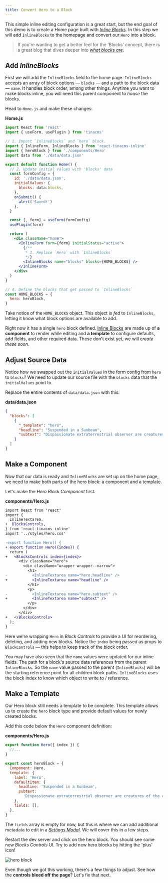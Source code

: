 ```yaml
---
title: Convert Hero to a Block
---
```


This simple inline editing configuration is a great start, but the end goal of this demo is to create a Home page built with [_Inline Blocks_](https://tinacms.org/docs/inline-editing/inline-blocks). In this step we will add `InlineBlocks` to the homepage and convert our `Hero` into a block.

> If you're wanting to get a better feel for the 'Blocks' concept, there is a great blog that dives deeper into [_what blocks are_](/blog/what-are-blocks).

## Add _InlineBlocks_

First we will add the `InlineBlocks` field to the home page. `InlineBlocks` accepts an array of block options — `blocks` — and a path to the block data — `name`. It handles block order, among other things. Anytime you want to make blocks inline, you will need this parent component to _house_ the blocks.

Head to `Home.js` and make these changes:

**Home.js**

```jsx
import React from 'react'
import { useForm, usePlugin } from 'tinacms'

// 1. Import `InlineBlocks` and `hero` block.
import { InlineForm, InlineBlocks } from 'react-tinacms-inline'
import { heroBlock } from './components/Hero'
import data from './data/data.json'

export default function Home() {
  // 2. Update initial values with 'blocks' data
  const formConfig = {
    id: './data/data.json',
    initialValues: {
      blocks: data.blocks,
    },
    onSubmit() {
      alert('Saved!')
    },
  }

  const [, form] = useForm(formConfig)
  usePlugin(form)

  return (
    <div className="home">
      <InlineForm form={form} initialStatus="active">
        {/**
         * 3. Replace `Hero` with `InlineBlocks`
         */}
        <InlineBlocks name="blocks" blocks={HOME_BLOCKS} />
      </InlineForm>
    </div>
  )
}

// 4. Define the blocks that get passed to `InlineBlocks`
const HOME_BLOCKS = {
  hero: heroBlock,
}
```

Take notice of the `HOME_BLOCKS` object. This object is _fed_ to `InlineBlocks`, letting it know what block options are available to add.

Right now it has a single `hero` block defined. [Inline Blocks](https://tinacms.org/docs/inline-editing/inline-blocks#creating-a-block) are made up of **a component** to render while editing and **a template** to configure defaults, add fields, and other required data. These don't exist yet, we will _create these soon_.

## Adjust Source Data

Notice how we swapped out the `initialValues` in the form config from `hero` to `blocks`? We need to update our source file with the `blocks` data that the `initialValues` point to.

Replace the entire contents of `data/data.json` with this:

**data/data.json**

```json
{
  "blocks": [
    {
      "_template": "hero",
      "headline": "Suspended in a Sunbeam",
      "subtext": "Dispassionate extraterrestrial observer are creatures of the cosmos courage of our questions inconspicuous motes of rock and gas a mote of dust suspended in a sunbeam great turbulent clouds."
    }
  ]
}
```

## Make a Component

Now that our data is ready and `InlineBlocks` are set up on the home page, we need to make both parts of the hero block: a component and a template.

Let's make the _Hero Block Component_ first.

**components/Hero.js**

```diff
import React from 'react'
import {
  InlineTextarea,
+  BlocksControls,
} from 'react-tinacms-inline'
import '../styles/hero.css'

-export function Hero() {
+ export function Hero({index}) {
  return (
+   <BlocksControls index={index}>
      <div className="hero">
        <div className="wrapper wrapper--narrow">
          <h1>
-           <InlineTextarea name="hero.headline" />
+           <InlineTextarea name="headline" />
          </h1>
          <p>
-           <InlineTextarea name="hero.subtext" />
+           <InlineTextarea name="subtext" />
          </p>
        </div>
      </div>
+   </BlocksControls>
  );
}
```

Here we're wrapping `Hero` in _Block Controls_ to provide a UI for reordering, deleting, and adding new blocks. Notice the `index` being passed as props to `BlockControls` — this helps to keep track of the block order.

You may have also seen that the `name` values were updated for our inline fields. The path for a block's source data references from the parent `InlineBlocks`. So the `name` value passed to the parent (`InlineBlocks`) will be the starting reference point for all children block paths. `InlineBlocks` uses the block index to know which object to write to / reference.

## Make a Template

Our Hero block still needs a template to be complete. This template allows us to create the `hero` block type and provide default values for newly created blocks.

Add this code below the `Hero` component definition:

**components/Hero.js**

```jsx
export function Hero({ index }) {
  //...
}

export const heroBlock = {
  Component: Hero,
  template: {
    label: 'Hero',
    defaultItem: {
      headline: 'Suspended in a Sunbeam',
      subtext:
        'Dispassionate extraterrestrial observer are creatures of the cosmos courage of our questions.',
    },
    fields: [],
  },
}
```

The `fields` array is empty for now, but this is where we can add additional metadata to edit in a [_Settings Modal_](/guides/general/inline-blocks/settings-modal). We will cover this in a few steps.

Restart the dev server and click on the hero block. You should see some new _Blocks Controls_ UI. Try to add new hero blocks by hitting the 'plus' icon!

![hero block](/img/inline-editing-guide/step8-hero-block.png)

Even though we got this working, there's a few things to adjust. See how the **controls bleed off the page**? Let's fix that next.

<!-- - Note margin collapse bug? -->
